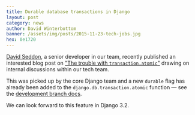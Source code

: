 ```yaml
---
title: Durable database transactions in Django
layout: post
category: news
author: David Winterbottom
banner: /assets/img/posts/2015-11-23-tech-jobs.jpg
hex: 0e1720
---
```


[David Seddon](https://twitter.com/seddonym), a senior developer in our team,
recently published an interested blog post on ["The trouble with
`transaction.atomic`"](https://seddonym.me/2020/11/19/trouble-atomic/) drawing
on internal discussions within our tech team.

This was picked up by the core Django team and a new `durable` flag has already
been added to the `django.db.transaction.atomic` function — see the [development
branch docs](https://docs.djangoproject.com/en/dev/topics/db/transactions/#django.db.transaction.atomic).

We can look forward to this feature in Django 3.2.
